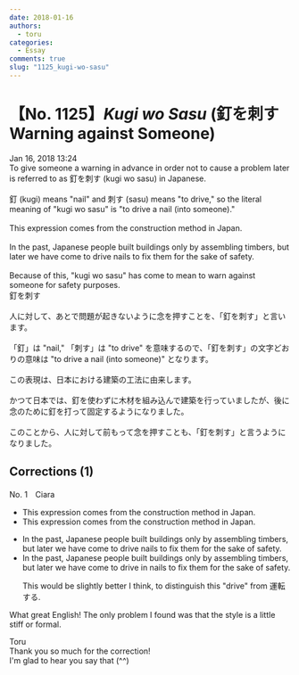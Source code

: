 ```yaml
---
date: 2018-01-16
authors:
  - toru
categories:
  - Essay
comments: true
slug: "1125_kugi-wo-sasu"
---
```


# 【No. 1125】<strong><em>Kugi wo Sasu</strong></em> (釘を刺す Warning against Someone)
<div class="date">Jan 16, 2018 13:24</div>
<div id="post"><div id="body_show_ori">
To give someone a warning in advance in order not to cause a problem later is referred to as 釘を刺す (kugi wo sasu) in Japanese.<br/><br/>釘 (kugi) means "nail" and 刺す (sasu) means "to drive," so the literal meaning of "kugi wo sasu" is "to drive a nail (into someone)."<br/><br/>This expression comes from the construction method in Japan.<br/><br/>In the past, Japanese people built buildings only by assembling timbers, but later we have come to drive nails to fix them for the sake of safety.<br/><br/>Because of this, "kugi wo sasu" has come to mean to  warn against someone for safety purposes.
</div></div>

<!-- more -->

<div id="post_ja"><div id="body_show_mo">
釘を刺す<br/><br/>人に対して、あとで問題が起きないように念を押すことを、「釘を刺す」と言います。<br/><br/>「釘」は "nail," 「刺す」は "to drive" を意味するので、「釘を刺す」の文字どおりの意味は "to drive a nail (into someone)" となります。<br/><br/>この表現は、日本における建築の工法に由来します。<br/><br/>かつて日本では、釘を使わずに木材を組み込んで建築を行っていましたが、後に念のために釘を打って固定するようになりました。<br/><br/>このことから、人に対して前もって念を押すことも、「釘を刺す」と言うようになりました。
</div></div>

## Corrections (1)
<div id="block"><div class="first_name"> No. 1　<span class="just_name">Ciara</span></div><div id="block2">
<ul class="correction_field">
<li class="incorrect">This expression comes from the construction method in Japan.</li>
<li class="corrected correct">
This expression comes from the construction method in Japan.
</li>
</ul>
<ul class="correction_field">
<li class="incorrect">In the past, Japanese people built buildings only by assembling timbers, but later we have come to drive nails to fix them for the sake of safety.</li>
<li class="corrected correct">
In the past, Japanese people built buildings only by assembling timbers, but later we have come to drive in nails to fix them for the sake of safety.
<p class="correction_comment">This would be slightly better I think, to distinguish this "drive" from 運転する.</p>
</li>
</ul>
<p class="comment_small">
 What great English! The only problem I found was that the style is a little stiff or formal.
</p>

</div><div class="name"><span class="just_name">Toru</span><br>
Thank you so much for the correction!<br/>I'm glad to hear you say that (^^)
</div>
</div>
